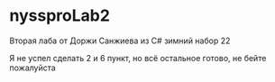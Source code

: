 # nyssproLab2
Вторая лаба от Доржи Санжиева из C# зимний набор 22

Я не успел сделать 2 и 6 пункт, но всё остальное готово, не бейте пожалуйста
